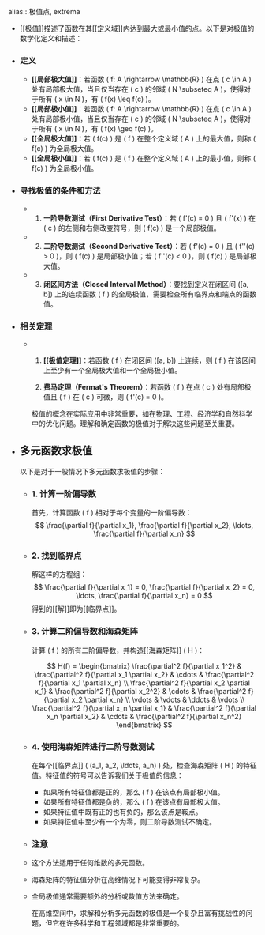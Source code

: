 alias:: 极值点, extrema

- [[极值]]描述了函数在其[[定义域]]内达到最大或最小值的点。以下是对极值的数学化定义和描述：
- ### 定义
	- **[[局部极大值]]**：若函数 \( f: A \rightarrow \mathbb{R} \) 在点 \( c \in A \) 处有局部极大值，当且仅当存在 \( c \) 的邻域 \( N \subseteq A \)，使得对于所有 \( x \in N \)，有 \( f(x) \leq f(c) \)。
	- **[[局部极小值]]**：若函数 \( f: A \rightarrow \mathbb{R} \) 在点 \( c \in A \) 处有局部极小值，当且仅当存在 \( c \) 的邻域 \( N \subseteq A \)，使得对于所有 \( x \in N \)，有 \( f(x) \geq f(c) \)。
	- **[[全局极大值]]**：若 \( f(c) \) 是 \( f \) 在整个定义域 \( A \) 上的最大值，则称 \( f(c) \) 为全局极大值。
	- **[[全局极小值]]**：若 \( f(c) \) 是 \( f \) 在整个定义域 \( A \) 上的最小值，则称 \( f(c) \) 为全局极小值。
- ### 寻找极值的条件和方法
	- 1. **一阶导数测试（First Derivative Test）**：若 \( f'(c) = 0 \) 且 \( f'(x) \) 在 \( c \) 的左侧和右侧改变符号，则 \( f(c) \) 是一个局部极值。
	- 2. **二阶导数测试（Second Derivative Test）**：若 \( f'(c) = 0 \) 且 \( f''(c) > 0 \)，则 \( f(c) \) 是局部极小值；若 \( f''(c) < 0 \)，则 \( f(c) \) 是局部极大值。
	- 3. **闭区间方法（Closed Interval Method）**：要找到定义在闭区间 \([a, b]\) 上的连续函数 \( f \) 的全局极值，需要检查所有临界点和端点的函数值。
- ### 相关定理
	- 1. **[[极值定理]]**：若函数 \( f \) 在闭区间 \([a, b]\) 上连续，则 \( f \) 在该区间上至少有一个全局极大值和一个全局极小值。
	  
	  2. **费马定理（Fermat's Theorem）**：若函数 \( f \) 在点 \( c \) 处有局部极值且 \( f \) 在 \( c \) 可微，则 \( f'(c) = 0 \)。
	  
	  极值的概念在实际应用中非常重要，如在物理、工程、经济学和自然科学中的优化问题。理解和确定函数的极值对于解决这些问题至关重要。
- ## 多元函数求极值
  以下是对于一般情况下多元函数求极值的步骤：
	- ### 1. 计算一阶偏导数
	  首先，计算函数 \( f \) 相对于每个变量的一阶偏导数：
	  $$ \frac{\partial f}{\partial x_1}, \frac{\partial f}{\partial x_2}, \ldots, \frac{\partial f}{\partial x_n} $$
	- ### 2. 找到临界点
	  解这样的方程组：
	  $$ \frac{\partial f}{\partial x_1} = 0, \frac{\partial f}{\partial x_2} = 0, \ldots, \frac{\partial f}{\partial x_n} = 0 $$
	  得到的[[解]]即为[[临界点]]。
	- ### 3. 计算二阶偏导数和海森矩阵
	  
	  计算 \( f \) 的所有二阶偏导数，并构造[[海森矩阵]] \( H \)：
	  
	  $$ H(f) = \begin{bmatrix}
	  \frac{\partial^2 f}{\partial x_1^2} & \frac{\partial^2 f}{\partial x_1 \partial x_2} & \cdots & \frac{\partial^2 f}{\partial x_1 \partial x_n} \\
	  \frac{\partial^2 f}{\partial x_2 \partial x_1} & \frac{\partial^2 f}{\partial x_2^2} & \cdots & \frac{\partial^2 f}{\partial x_2 \partial x_n} \\
	  \vdots & \vdots & \ddots & \vdots \\
	  \frac{\partial^2 f}{\partial x_n \partial x_1} & \frac{\partial^2 f}{\partial x_n \partial x_2} & \cdots & \frac{\partial^2 f}{\partial x_n^2}
	  \end{bmatrix} $$
	- ### 4. 使用海森矩阵进行二阶导数测试
	  
	  在每个[[临界点]] \( (a_1, a_2, \ldots, a_n) \) 处，检查海森矩阵 \( H \) 的特征值。特征值的符号可以告诉我们关于极值的信息：
		- 如果所有特征值都是正的，那么 \( f \) 在该点有局部极小值。
		- 如果所有特征值都是负的，那么 \( f \) 在该点有局部极大值。
		- 如果特征值中既有正的也有负的，那么该点是鞍点。
		- 如果特征值中至少有一个为零，则二阶导数测试不确定。
	- ### 注意
	- 这个方法适用于任何维数的多元函数。
	- 海森矩阵的特征值分析在高维情况下可能变得非常复杂。
	- 全局极值通常需要额外的分析或数值方法来确定。
	  
	  在高维空间中，求解和分析多元函数的极值是一个复杂且富有挑战性的问题，但它在许多科学和工程领域都是非常重要的。